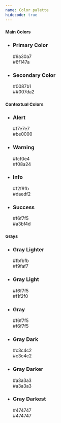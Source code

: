 ```yaml
---
name: Color palette
hidecode: true
---
```

<h3><small>Main Colors</small></h3>
<ul class="palette">
	<li>
		<h3>Primary Color</h3>
		<div class="color bg-primary"><span>#9a30a7</span></div>
		<div class="color bg-primary alt"><span>#6f147a</span></div>
	</li>
  <li>
  	<h3>Secondary Color</h3>
  	<div class="color bg-secondary"><span>#0087b1</span></div>
  	<div class="color bg-secondary alt"><span>##007da2</span></div>
  </li>
</ul>
<h3><small>Contextual Colors</small></h3>
<ul class="palette">
	<li>
		<h3>Alert</h3>
		<div class="color bg-alert"><span class="text-gray-darker">#f7e7e7</span></div>
		<div class="color bg-alert alt"><span>#be0000</span></div>
	</li>
	<li>
		<h3>Warning</h3>
		<div class="color bg-warning"><span class="text-gray-darker">#fcf0e4</span></div>
		<div class="color bg-warning alt"><span>#f08a24</span></div>
	</li>
	<li>
		<h3>Info</h3>
		<div class="color bg-info"><span class="text-gray-darker">#f2f9fb</span></div>
		<div class="color bg-info alt"><span>#daedf2</span></div>
	</li>
	<li>
		<h3>Success</h3>
		<div class="color bg-success"><span class="text-gray-darker">#f6f7f5</span></div>
		<div class="color bg-success alt"><span>#a3bf4d</span></div>
	</li>
</ul>
<h3><small>Grays</small></h3>
<ul class="palette">
	<li>
		<h3>Gray Lighter</h3>
		<div class="color bg-gray-lighter"><span class="text-gray-darker">#fbfbfb</span></div>
		<div class="color bg-gray-lighter alt"><span class="text-gray-darker">#f9faf7</span></div>
	</li>
	<li>
		<h3>Gray Light</h3>
		<div class="color bg-gray-light"><span class="text-gray-darker">#f6f7f5</span></div>
		<div class="color bg-gray-light alt"><span class="text-gray-darker">#f1f2f0</span></div>
	</li>
	<li>
		<h3>Gray</h3>
		<div class="color bg-gray"><span>#f6f7f5</span></div>
		<div class="color bg-gray"><span class="text-gray">#f6f7f5</span></div>
	</li>
	<li>
		<h3>Gray Dark</h3>
		<div class="color bg-gray-dark"><span>#c3c4c2</span></div>
		<div class="color bg-gray-dark"><span class="text-gray-dark">#c3c4c2</span></div>
	</li>
	<li>
		<h3>Gray Darker</h3>
		<div class="color bg-gray-darker"><span>#a3a3a3</span></div>
		<div class="color bg-gray-darker"><span class="text-gray-darker">#a3a3a3</span></div>
	</li>
	<li>
		<h3>Gray Darkest</h3>
		<div class="color bg-gray-darkest"><span>#474747</span></div>
		<div class="color bg-gray-darkest"><span class="text-gray-darkest">#474747</span></div>
	</li>
</ul>
